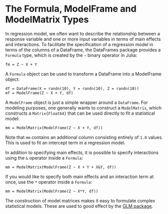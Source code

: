 # The Formula, ModelFrame and ModelMatrix Types

In regression model, we often want to describe the relationship between a
response variable and one or more input variables in terms of main effects
and interactions. To facilitate the specification of a regression model in
terms of the columns of a DataFrame, the DataFrames package provides a
`Formula` type, which is created by the `~` binary operator in Julia:

    fm = Z ~ X + Y

A `Formula` object can be used to transform a DataFrame into a ModelFrame object:

    df = DataFrame(X = randn(10), Y = randn(10), Z = randn(10))
    mf = ModelFrame(Z ~ X + Y, df)

A `ModelFrame` object is just a simple wrapper around a `DataFrame`. For
modeling purposes, one generally wants to construct a `ModelMatrix`, which
constructs a `Matrix{Float64}` that can be used directly to fit a
statistical model:

    mm = ModelMatrix(ModelFrame(Z ~ X + Y, df))

Note that `mm` contains an additional column consisting entirely of `1.0`
values. This is used to fit an intercept term in a regression model.

In addition to specifying main effects, it is possible to specify interactions
using the `&` operator inside a `Formula`:

    mm = ModelMatrix(ModelFrame(Z ~ X + Y + X&Y, df))

If you would like to specify both main effects and an interaction term at once,
use the `*` operator inside a `Formula`:

    mm = ModelMatrix(ModelFrame(Z ~ X*Y, df))

The construction of model matrices makes it easy to formulate complex
statistical models. These are used to good effect by the
[GLM package](https://github.com/JuliaStats/GLM.jl).
